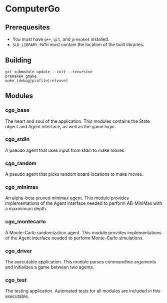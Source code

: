 # ComputerGo

## Prerequesites
* You must have `g++`, `git`, and `premake4` installed.
* `$LD_LIBRARY_PATH` must contain the location of the built libraries.

## Building
```
git submodule update --init --recursive
premake4 gmake
make [debug|profile|release]
```

## Modules

### cgo_base
The heart and soul of the application. This modules contains the State object
and Agent interface, as well as the game logic.

### cgo_stdin
A pseudo agent that uses input from stdin to make moves.

### cgo_random
A pseudo agent that picks random board locations to make moves.

### cgo_minimax
An alpha-beta pruned minimax agent. This module provides implementations of the
Agent interface needed to perform AB-MiniMax with a maxmimum depth.

### cgo_montecarlo
A Monte-Carlo randomization agent. This module provides implementations of the
Agent interface needed to perform Monte-Carlo simulations.

### cgo_driver
The executable application. This module parses commandline arguments and
initializes a game between two agents.

### cgo_test
The testing application. Automated tests for all modules are included in this
executable.
